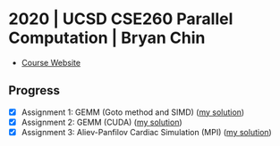 # 2020 | UCSD CSE260 Parallel Computation | Bryan Chin

- [Course Website](https://sites.google.com/eng.ucsd.edu/cse260fall2020)

## Progress

- [x] Assignment 1: GEMM (Goto method and SIMD) ([my solution](https://github.com/qobilidop/2020-ucsd-cse260-pa1))
- [x] Assignment 2: GEMM (CUDA) ([my solution](https://github.com/qobilidop/2020-ucsd-cse260-pa2))
- [x] Assignment 3: Aliev-Panfilov Cardiac Simulation (MPI) ([my solution](https://github.com/qobilidop/2020-ucsd-cse260-pa3))
